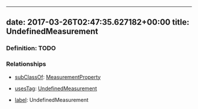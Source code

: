 
---
date: 2017-03-26T02:47:35.627182+00:00
title: UndefinedMeasurement
---
### Definition: TODO

### Relationships

* [subClassOf](http://www.w3.org/2000/01/rdf-schema#subClassOf): [MeasurementProperty](https://brickschema.org/schema/1.0/Brick#MeasurementProperty)

* [usesTag](https://brickschema.org/schema/1.0/BrickFrame#usesTag): [UndefinedMeasurement](https://brickschema.org/schema/1.0/BrickTag#UndefinedMeasurement)

* [label](http://www.w3.org/2000/01/rdf-schema#label): UndefinedMeasurement
